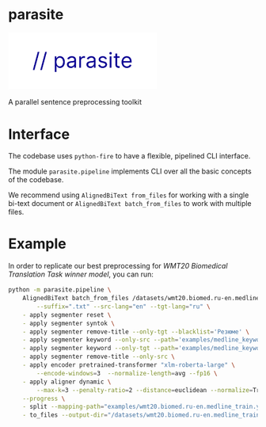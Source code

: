 # parasite
<img src="parasite.svg" width="300"> 

A parallel sentence preprocessing toolkit

# Interface
The codebase uses `python-fire` to have a flexible, pipelined CLI interface.

The module `parasite.pipeline` implements CLI over all the basic concepts of the codebase.

We recommend using `AlignedBiText from_files` for working with a single bi-text document or `AlignedBiText batch_from_files` to work with multiple files.

# Example

In order to replicate our best preprocessing for 
*WMT20 Biomedical Translation Task winner model*, you can run:
```sh
python -m parasite.pipeline \
    AlignedBiText batch_from_files /datasets/wmt20.biomed.ru-en.medline_train/raw_files/*_en.txt \
        --suffix=".txt" --src-lang="en" --tgt-lang="ru" \
    - apply segmenter reset \
    - apply segmenter syntok \
    - apply segmenter remove-title --only-tgt --blacklist='Резюме' \
    - apply segmenter keyword --only-src --path='examples/medline_keywords/eng.txt' \
    - apply segmenter keyword --only-tgt --path='examples/medline_keywords/rus.txt' \
    - apply segmenter remove-title --only-src \
    - apply encoder pretrained-transformer "xlm-roberta-large" \
        --encode-windows=3  --normalize-length=avg --fp16 \
    - apply aligner dynamic \
        --max-k=3 --penalty-ratio=2 --distance=euclidean --normalize=True \
    --progress \
    - split --mapping-path="examples/wmt20.biomed.ru-en.medline_train.yerevann.splits.txt" \
    - to_files --output-dir="/datasets/wmt20.biomed.ru-en.medline_train/preprocessed_files"

```